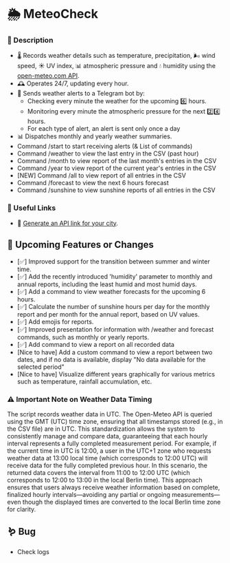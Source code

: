 # 🌦 MeteoCheck 

### 📌 Description 
* 🌡️ Records weather details such as temperature, precipitation, 🌬️ wind speed, ☀️ UV index, 📊 atmospheric pressure and 💧 humidity using the [open-meteo.com API](https://open-meteo.com/en/docs).
* 🕰️ Operates 24/7, updating every hour.
* 🚨 Sends weather alerts to a Telegram bot by:
  * Checking every minute the weather for the upcoming 6️⃣ hours.
  * Monitoring every minute the atmospheric pressure for the next 2️⃣4️⃣ hours.
  * For each type of alert, an alert is sent only once a day
* 📊 Dispatches monthly and yearly weather summaries.
* Command /start to start receiving alerts (& List of commands)
* Command /weather to view the last entry in the CSV (past hour)
* Command /month to view report of the last month's entries in the CSV
* Command /year to view report of the current year's entries in the CSV
* [NEW] Command /all to view report of all entries in the CSV
* Command /forecast to view the next 6 hours forecast
* Command /sunshine to view sunshine reports of all entries in the CSV 
  
### 🔗 Useful Links
* 🔗 [Generate an API link for your city](https://open-meteo.com/en/docs).

## 🚀 Upcoming Features or Changes
* [✅] Improved support for the transition between summer and winter time.  
* [✅] Add the recently introduced 'humidity' parameter to monthly and annual reports, including the least humid and most humid days.
* [✅] Add a command to view weather forecasts for the upcoming 6 hours.
* [✅] Calculate the number of sunshine hours per day for the monthly report and per month for the annual report, based on UV values.
* [✅] Add emojis for reports.
* [✅] Improved presentation for information with /weather and forecast commands, such as monthly or yearly reports.
* [✅] Add command to view a report on all recorded data
* [Nice to have] Add a custom command to view a report between two dates, and if no data is available, display "No data available for the selected period"
* [Nice to have] Visualize different years graphically for various metrics such as temperature, rainfall accumulation, etc.

### ⚠️ Important Note on Weather Data Timing
The script records weather data in UTC. The Open-Meteo API is queried using the GMT (UTC) time zone, ensuring that all timestamps stored (e.g., in the CSV file) are in UTC. This standardization allows the system to consistently manage and compare data, guaranteeing that each hourly interval represents a fully completed measurement period.
For example, if the current time in UTC is 12:00, a user in the UTC+1 zone who requests weather data at 13:00 local time (which corresponds to 12:00 UTC) will receive data for the fully completed previous hour. In this scenario, the returned data covers the interval from 11:00 to 12:00 UTC (which corresponds to 12:00 to 13:00 in the local Berlin time).
This approach ensures that users always receive weather information based on complete, finalized hourly intervals—avoiding any partial or ongoing measurements—even though the displayed times are converted to the local Berlin time zone for clarity.

## 🪱 Bug
* Check logs 
  
